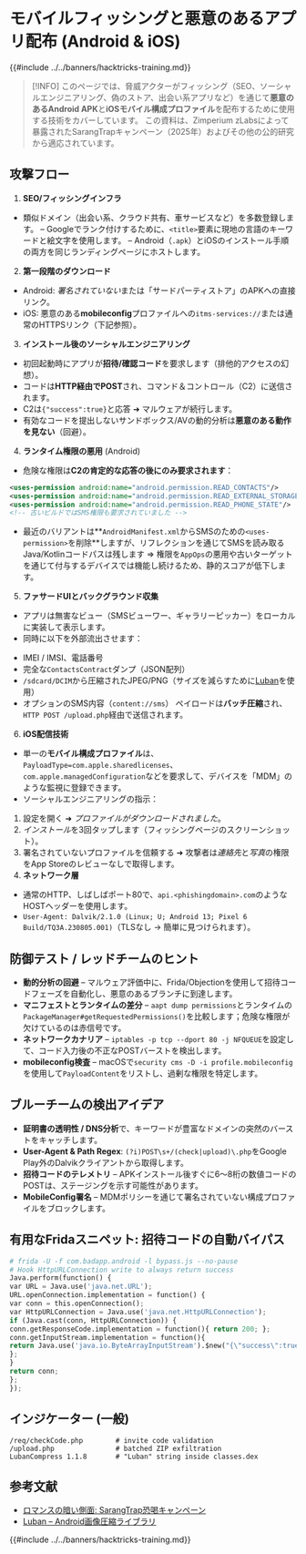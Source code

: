 # モバイルフィッシングと悪意のあるアプリ配布 (Android & iOS)

{{#include ../../banners/hacktricks-training.md}}

> [!INFO]
> このページでは、脅威アクターがフィッシング（SEO、ソーシャルエンジニアリング、偽のストア、出会い系アプリなど）を通じて**悪意のあるAndroid APK**と**iOSモバイル構成プロファイル**を配布するために使用する技術をカバーしています。
> この資料は、Zimperium zLabsによって暴露されたSarangTrapキャンペーン（2025年）およびその他の公的研究から適応されています。

## 攻撃フロー

1. **SEO/フィッシングインフラ**
* 類似ドメイン（出会い系、クラウド共有、車サービスなど）を多数登録します。
– Googleでランク付けするために、`<title>`要素に現地の言語のキーワードと絵文字を使用します。
– Android（`.apk`）とiOSのインストール手順の両方を同じランディングページにホストします。
2. **第一段階のダウンロード**
* Android: *署名されていない*または「サードパーティストア」のAPKへの直接リンク。
* iOS: 悪意のある**mobileconfig**プロファイルへの`itms-services://`または通常のHTTPSリンク（下記参照）。
3. **インストール後のソーシャルエンジニアリング**
* 初回起動時にアプリが**招待/確認コード**を要求します（排他的アクセスの幻想）。
* コードは**HTTP経由でPOST**され、コマンド＆コントロール（C2）に送信されます。
* C2は`{"success":true}`と応答 ➜ マルウェアが続行します。
* 有効なコードを提出しないサンドボックス/AVの動的分析は**悪意のある動作を見ない**（回避）。
4. **ランタイム権限の悪用** (Android)
* 危険な権限は**C2の肯定的な応答の後にのみ要求されます**：
```xml
<uses-permission android:name="android.permission.READ_CONTACTS"/>
<uses-permission android:name="android.permission.READ_EXTERNAL_STORAGE"/>
<uses-permission android:name="android.permission.READ_PHONE_STATE"/>
<!-- 古いビルドではSMS権限も要求されていました -->
```
* 最近のバリアントは**`AndroidManifest.xml`からSMSのための`<uses-permission>`を削除**しますが、リフレクションを通じてSMSを読み取るJava/Kotlinコードパスは残します ⇒ 権限を`AppOps`の悪用や古いターゲットを通じて付与するデバイスでは機能し続けるため、静的スコアが低下します。
5. **ファサードUIとバックグラウンド収集**
* アプリは無害なビュー（SMSビューワー、ギャラリーピッカー）をローカルに実装して表示します。
* 同時に以下を外部流出させます：
- IMEI / IMSI、電話番号
- 完全な`ContactsContract`ダンプ（JSON配列）
- `/sdcard/DCIM`から圧縮されたJPEG/PNG（サイズを減らすために[Luban](https://github.com/Curzibn/Luban)を使用）
- オプションのSMS内容（`content://sms`）
ペイロードは**バッチ圧縮**され、`HTTP POST /upload.php`経由で送信されます。
6. **iOS配信技術**
* 単一の**モバイル構成プロファイル**は、`PayloadType=com.apple.sharedlicenses`、`com.apple.managedConfiguration`などを要求して、デバイスを「MDM」のような監視に登録できます。
* ソーシャルエンジニアリングの指示：
1. 設定を開く ➜ *プロファイルがダウンロードされました*。
2. *インストール*を3回タップします（フィッシングページのスクリーンショット）。
3. 署名されていないプロファイルを信頼する ➜ 攻撃者は*連絡先*と*写真*の権限をApp Storeのレビューなしで取得します。
7. **ネットワーク層**
* 通常のHTTP、しばしばポート80で、`api.<phishingdomain>.com`のようなHOSTヘッダーを使用します。
* `User-Agent: Dalvik/2.1.0 (Linux; U; Android 13; Pixel 6 Build/TQ3A.230805.001)`（TLSなし → 簡単に見つけられます）。

## 防御テスト / レッドチームのヒント

* **動的分析の回避** – マルウェア評価中に、Frida/Objectionを使用して招待コードフェーズを自動化し、悪意のあるブランチに到達します。
* **マニフェストとランタイムの差分** – `aapt dump permissions`とランタイムの`PackageManager#getRequestedPermissions()`を比較します；危険な権限が欠けているのは赤信号です。
* **ネットワークカナリア** – `iptables -p tcp --dport 80 -j NFQUEUE`を設定して、コード入力後の不正なPOSTバーストを検出します。
* **mobileconfig検査** – macOSで`security cms -D -i profile.mobileconfig`を使用して`PayloadContent`をリストし、過剰な権限を特定します。

## ブルーチームの検出アイデア

* **証明書の透明性 / DNS分析**で、キーワードが豊富なドメインの突然のバーストをキャッチします。
* **User-Agent & Path Regex**: `(?i)POST\s+/(check|upload)\.php`をGoogle Play外のDalvikクライアントから取得します。
* **招待コードのテレメトリ** – APKインストール後すぐに6〜8桁の数値コードのPOSTは、ステージングを示す可能性があります。
* **MobileConfig署名** – MDMポリシーを通じて署名されていない構成プロファイルをブロックします。

## 有用なFridaスニペット: 招待コードの自動バイパス
```python
# frida -U -f com.badapp.android -l bypass.js --no-pause
# Hook HttpURLConnection write to always return success
Java.perform(function() {
var URL = Java.use('java.net.URL');
URL.openConnection.implementation = function() {
var conn = this.openConnection();
var HttpURLConnection = Java.use('java.net.HttpURLConnection');
if (Java.cast(conn, HttpURLConnection)) {
conn.getResponseCode.implementation = function(){ return 200; };
conn.getInputStream.implementation = function(){
return Java.use('java.io.ByteArrayInputStream').$new("{\"success\":true}".getBytes());
};
}
return conn;
};
});
```
## インジケーター (一般)
```
/req/checkCode.php        # invite code validation
/upload.php               # batched ZIP exfiltration
LubanCompress 1.1.8       # "Luban" string inside classes.dex
```
## 参考文献

- [ロマンスの暗い側面: SarangTrap恐喝キャンペーン](https://zimperium.com/blog/the-dark-side-of-romance-sarangtrap-extortion-campaign)
- [Luban – Android画像圧縮ライブラリ](https://github.com/Curzibn/Luban)

{{#include ../../banners/hacktricks-training.md}}
